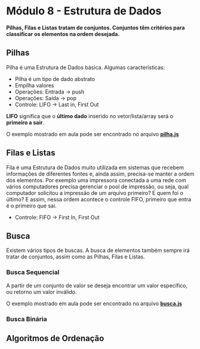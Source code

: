 # Módulo 8 - Estrutura de Dados

**Pilhas, Filas e Listas tratam de conjuntos. Conjuntos têm critérios para classificar os elementos na ordem desejada.**

## Pilhas

Pilha é uma Estrutura de Dados básica. Algumas características:

- Pilha é um tipo de dado abstrato
- Empilha valores
- Operações: Entrada -> push
- Operações: Saída -> pop
- Controle: LIFO -> Last in, First Out

**LIFO** significa que o **último dado** inserido no vetor/lista/array será o **primeiro a sair**.

O exemplo mostrado em aula pode ser encontrado no arquivo **[pilha.js](https://github.com/khayan/gamaacademy-hiringcoders/tree/master/modulo-08-estrutura-de-dados/pilha.js)**

## Filas e Listas

Fila é uma Estrutura de Dados muito utilizada em sistemas que recebem informações de diferentes fontes e, ainda assim, precisa-se manter a ordem dos elementos. Por exemplo uma impressora conectada a uma rede com vários computadores precisa gerenciar o pool de impressão, ou seja, qual computador solicitou a impressão de um arquivo primeiro? E quem foi o último? E assim, nessa ordem acontece o controle FIFO, primeiro que entra é o primeiro que sai.

- Controle: FIFO -> First In, First Out

## Busca

Existem vários tipos de buscas. A busca de elementos também sempre irá tratar de conjuntos, assim como as Pilhas, Filas e Listas. 

### Busca Sequencial
A partir de um conjunto de valor se deseja encontrar um valor específico, ou retorno um valor inválido.

O exemplo mostrado em aula pode ser encontrado no arquivo **[busca.js](https://github.com/khayan/gamaacademy-hiringcoders/tree/master/modulo-08-estrutura-de-dados/busca.js)**



### Busca Binária

## Algoritmos de Ordenação